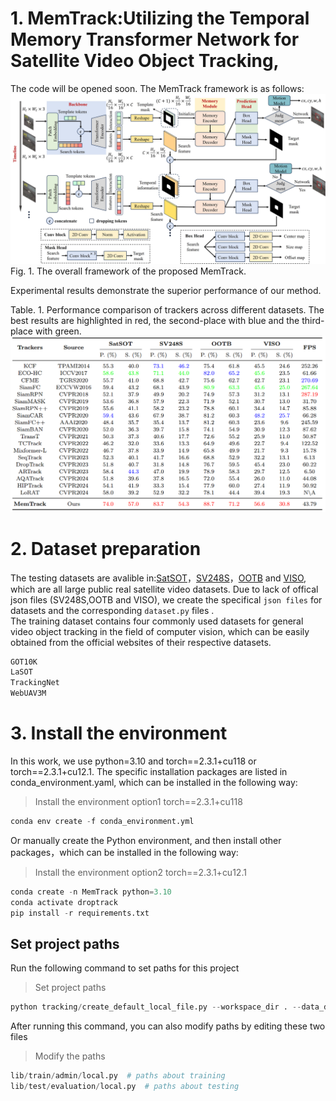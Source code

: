 # 1. MemTrack:Utilizing the Temporal Memory Transformer Network for Satellite Video Object Tracking,
The code will be opened soon. The MemTrack framework is as follows:
![image](framework.jpg)
Fig. 1. The overall framework of the proposed MemTrack.  <br>

Experimental results demonstrate the superior performance of our method. <br>

Table. 1. Performance comparison of trackers across different datasets. The best results are highlighted in red, the second-place with blue and the third-place with green.
![image](table_result.png)

# 2. Dataset preparation
The testing datasets are avalible in:[SatSOT](http://www.csu.cas.cn/gb/kybm/sjlyzx/gcxx_sjj/sjj_wxxl/202106/t20210607_6080256.html)，[SV248S](https://github.com/xdai-dlgvv/SV248S)，[OOTB](https://github.com/YZCU/OOTB) and [VISO](https://github.com/QingyongHu/VISO), which are all large public real satellite video datasets. Due to lack of offical json files (SV248S,OOTB and VISO), we create the specifical `json files` for datasets and the corresponding `dataset.py` files . <br>
The training dataset contains four commonly used datasets for general video object tracking in the field of computer vision, which can be easily obtained from the official websites of their respective datasets.
```python 
GOT10K
LaSOT
TrackingNet
WebUAV3M
```

# 3. Install the environment
In this work, we use python=3.10 and torch==2.3.1+cu118 or torch==2.3.1+cu12.1. The specific installation packages are listed in conda_environment.yaml, which can be installed in the following way:
> Install the environment option1 torch==2.3.1+cu118
```python 
conda env create -f conda_environment.yml
```
Or manually create the Python environment, and then install other packages，which can be installed in the following way:
> Install the environment option2 torch==2.3.1+cu12.1
```python 
conda create -n MemTrack python=3.10
conda activate droptrack
pip install -r requirements.txt
```
## Set project paths
Run the following command to set paths for this project
> Set project paths
```python 
python tracking/create_default_local_file.py --workspace_dir . --data_dir ./data --save_dir ./output
```
After running this command, you can also modify paths by editing these two files
> Modify the paths
```python 
lib/train/admin/local.py  # paths about training
lib/test/evaluation/local.py  # paths about testing
```
